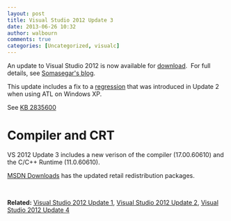 ```yaml
---
layout: post
title: Visual Studio 2012 Update 3
date: 2013-06-26 10:32
author: walbourn
comments: true
categories: [Uncategorized, visualc]
---
```

<p>An update to Visual Studio 2012 is now available for <a href="http://go.microsoft.com/fwlink/?LinkID=290979">download</a>.&nbsp; For full details, see <a href="http://blogs.msdn.com/b/somasegar/archive/2013/06/26/visual-studio-2013-preview.aspx">Somasegar's blog</a>.</p>
<p>This update includes a fix to a <a href="https://connect.microsoft.com/VisualStudio/feedback/details/783276/vs2012-2-v110-xp-broken-the-procedure-entry-point-initializecriticalsectionex-could-not-be-located-in-the-dynamic-link-library-kernel32-dll">regression</a> that was introduced in Update 2 when using ATL on Windows XP.</p>
<p>See <a href="http://support.microsoft.com/kb/2835600">KB 2835600</a></p>
<h1>Compiler and&nbsp;CRT</h1>
<p>VS 2012 Update 3 includes a new verison of the compiler (17.00.60610)&nbsp;and the C/C++ Runtime (11.0.60610).</p>
<p><a href="http://www.microsoft.com/en-us/download/details.aspx?id=30679">MSDN Downloads</a> has the updated retail redistribution packages.</p>
<p>&nbsp;</p>
<p><strong>Related:</strong> <a href="http://blogs.msdn.com/b/chuckw/archive/2012/11/26/visual-studio-2012-update-1.aspx">Visual Studio 2012 Update 1</a>, <a href="http://blogs.msdn.com/b/chuckw/archive/2013/04/08/visual-studio-2012-update-2.aspx">Visual Studio 2012 Update 2</a>, <a href="http://blogs.msdn.com/b/chuckw/archive/2013/11/14/visual-studio-2012-update-4.aspx">Visual Studio 2012 Update 4</a></p>
